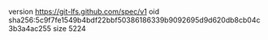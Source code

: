 version https://git-lfs.github.com/spec/v1
oid sha256:5c9f7fe1549b4bdf22bbf50386186339b9092695d9d620db8cb04c3b3a4ac255
size 5224
